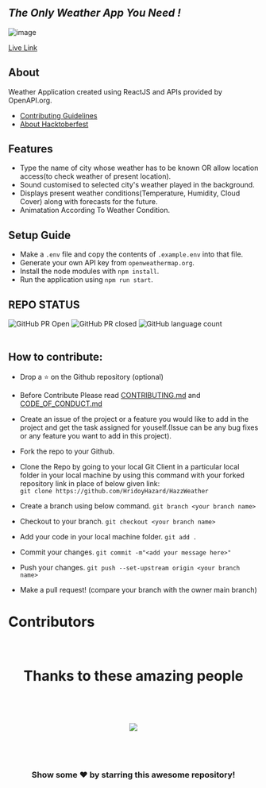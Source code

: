## _The Only Weather App You Need !_
![image](https://user-images.githubusercontent.com/71395891/195014989-9760cf7c-a410-424f-a144-fc44f0a6b532.png)

[Live Link](https://effulgent-brioche-795ac4.netlify.app/)

## About
Weather Application created using ReactJS and APIs provided by OpenAPI.org.
- [Contributing Guidelines](https://github.com/HridoyHazard/HazzWeather/blob/main/CONTRIBUTING.md)
-  [About Hacktoberfest](https://github.com/HridoyHazard/HazzWeather/blob/main/HACKTOBERFEST.md)

## Features

- Type the name of city whose weather has to be known OR allow location access(to check weather of present location).
- Sound customised to selected city's weather played in the background.
- Displays present weather conditions(Temperature, Humidity, Cloud Cover) along with forecasts for the future.
- Animatation According To Weather Condition.

## Setup Guide
- Make a `.env` file and copy the contents of `.example.env` into that file.
- Generate your own API key from `openweathermap.org`.
- Install the node modules with `npm install`.
- Run the application using `npm run start`.

## REPO STATUS
![GitHub PR Open](https://img.shields.io/github/issues-pr/HridoyHazard/HazzWeather?style=for-the-badge&color=aqua)
![GitHub PR closed](https://img.shields.io/github/issues-pr-closed-raw/HridoyHazard/HazzWeather?style=for-the-badge&color=blue)
![GitHub language count](https://img.shields.io/github/languages/count/HridoyHazard/HazzWeather?style=for-the-badge&color=brightgreen)
<br><br>

## How to contribute:

- Drop a :star: on the Github repository (optional)<br/>

- Before Contribute Please read [CONTRIBUTING.md](https://github.com/HridoyHazard/HazzWeather/blob/main/CONTRIBUTING.md) and [CODE_OF_CONDUCT.md](https://github.com/HridoyHazard/HazzWeather/blob/main/CODE_OF_CONDUCT.md)

- Create an issue of the project or a feature you would like to add in the project and get the task assigned for youself.(Issue can be any bug fixes or any feature you want to add in this project).

- Fork the repo to your Github.<br/>

- Clone the Repo by going to your local Git Client in a particular local folder in your local machine by using this command with your forked repository link in place of below given link: <br/>
  `git clone https://github.com/HridoyHazard/HazzWeather`
- Create a branch using below command.
  `git branch <your branch name>`
- Checkout to your branch.
  `git checkout <your branch name>`
- Add your code in your local machine folder.
  `git add . `
- Commit your changes.
  `git commit -m"<add your message here>"`
- Push your changes.
  `git push --set-upstream origin <your branch name>`

- Make a pull request! (compare your branch with the owner main branch)

# Contributors
<br>
<div>
<h1 align="center">
 <b>Thanks to these amazing people
<h1>
<a href="https://github.com/nehal076/HridoyHazard/HazzWeather/contributors">
  <img src="https://contrib.rocks/image?repo=HridoyHazard/HazzWeather&&max=817" />
</a>
</div>

<br>
<div align="center">
<h3>Show some ❤️ by starring this awesome repository!</h3>
</div>
